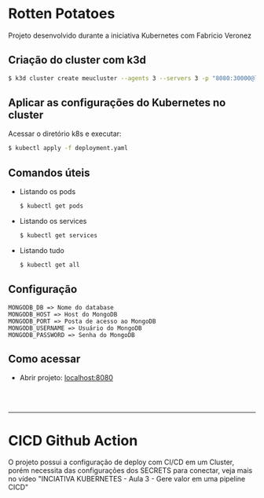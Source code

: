 # Rotten Potatoes
Projeto desenvolvido durante a iniciativa Kubernetes com Fabricio Veronez

## Criação do cluster com k3d
```sh
$ k3d cluster create meucluster --agents 3 --servers 3 -p "8080:30000@loadbalancer"
```

## Aplicar as configurações do Kubernetes no cluster
Acessar o diretório k8s e executar:
```sh
$ kubectl apply -f deployment.yaml
```

## Comandos úteis
- Listando os pods
    ```sh
    $ kubectl get pods
    ```
- Listando os services
    ```sh
    $ kubectl get services
    ```
- Listando tudo
    ```sh
    $ kubectl get all
    ```
## Configuração
    MONGODB_DB => Nome do database
    MONGODB_HOST => Host do MongoDB
    MONGODB_PORT => Posta de acesso ao MongoDB
    MONGODB_USERNAME => Usuário do MongoDB
    MONGODB_PASSWORD => Senha do MongoDB

## Como acessar
 - Abrir projeto: [localhost:8080](http://localhost:8080)

<br>  
<br>  
<hr>

# CICD Github Action
O projeto possui a configuração de deploy com CI/CD em um Cluster, porém necessita das configurações dos SECRETS para conectar, veja mais no vídeo "INCIATIVA KUBERNETES - Aula 3 - Gere valor em uma pipeline CICD"